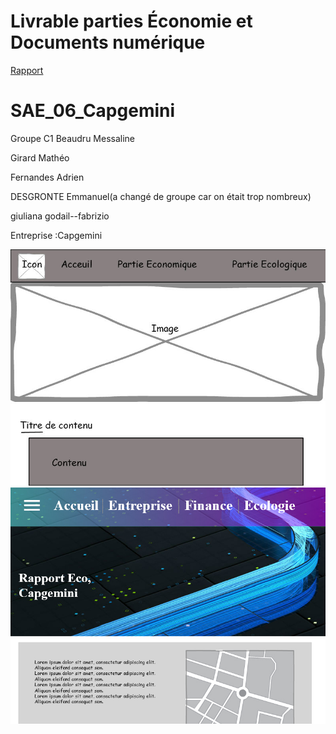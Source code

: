 # Livrable parties Économie et Documents numérique
[Rapport](doc/fernandes_SAE106_C1_Capgemini.pdf)

# SAE_06_Capgemini
Groupe C1
Beaudru Messaline

Girard Mathéo

Fernandes Adrien

DESGRONTE Emmanuel(a changé de groupe car on était trop nombreux)

giuliana godail--fabrizio

Entreprise :Capgemini

![écran de zoning](doc/Ecran_zoning.jpg)
![écran de prototype](doc/Ecran_prototype.jpg)

